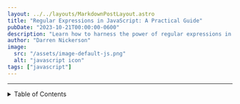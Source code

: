 ```yaml
---
layout: ../../layouts/MarkdownPostLayout.astro
title: "Regular Expressions in JavaScript: A Practical Guide"
pubDate: "2023-10-21T00:00:00-0600"
description: "Learn how to harness the power of regular expressions in JavaScript with this practical guide. From basic patterns to advanced techniques, optimize your coding skills and level up your web development projects."
author: "Darren Nickerson"
image:
  src: "/assets/image-default-js.png"
  alt: "javascript icon"
tags: ["javascript"]
---
```


---

<details>
  <summary>Table of Contents</summary>

1. [Introduction](#introduction)
2. [Understanding Regular Expressions](#understanding-regular-expressions)
   1. [What Are Regular Expressions?](#what-are-regular-expressions)
   2. [Why Use Regular Expressions?](#why-use-regular-expressions)
3. [Basic Regular Expression Patterns](#basic-regular-expression-patterns)
   1. [Literal Matches](#literal-matches)
   2. [Character Classes](#character-classes)
   3. [Quantifiers](#quantifiers)
4. [Intermediate Regular Expression Techniques](#intermediate-regular-expression-techniques)
   1. [Anchors](#anchors)
   2. [Groups and Alternation](#groups-and-alternation)
   3. [Escape Characters](#escape-characters)
5. [Advanced Regular Expression Strategies](#advanced-regular-expression-strategies)
   1. [Lookaheads and Lookbehinds](#lookaheads-and-lookbehinds)
   2. [Backreferences](#backreferences)
   3. [Modifiers](#modifiers)
6. [Working with Regular Expressions in JavaScript](#working-with-regular-expressions-in-javascript)
   1. [Creating Regular Expressions](#creating-regular-expressions)
   2. [Testing for Matches](#testing-for-matches)
   3. [Extracting Matches](#extracting-matches)
7. [Practical Examples](#practical-examples)
   1. [Validating Email Addresses](#validating-email-addresses)
   2. [Parsing Dates](#parsing-dates)
   3. [Replacing Text](#replacing-text)
8. [Conclusion](#conclusion)

## Introduction

Welcome to our comprehensive guide on mastering regular expressions in JavaScript! If you're a web developer looking to wield the power of pattern matching and manipulation, you've come to the right place. Regular expressions, often abbreviated as regex, are a versatile tool that can significantly enhance your coding capabilities. In this guide, we'll take you on a journey from the basics of regular expressions to advanced techniques, all while keeping things practical and easy to understand.

Regular expressions might seem intimidating at first, but fear not! We'll break down the concepts into bite-sized pieces and provide real-world examples to solidify your understanding. Whether you're parsing strings, validating inputs, or replacing text, regex will become your trusted ally in no time.

Let's dive in!

## Understanding Regular Expressions

### What Are Regular Expressions?

At its core, a regular expression is a sequence of characters that forms a search pattern. It allows you to match and manipulate strings based on specific patterns, characters, and rules. Think of it as a powerful find-and-replace mechanism on steroids!

### Why Use Regular Expressions?

Regular expressions are incredibly useful in various scenarios:

- **Pattern Matching:** You can use regex to find patterns within strings, such as email addresses, phone numbers, or URLs.
- **Validation:** Regex enables you to validate user inputs, ensuring they adhere to specific formats or rules.
- **Text Manipulation:** You can replace, extract, or modify parts of strings using regular expressions.
- **Parsing:** Regex helps parse structured data, such as dates or CSV files.

Now that you understand the basics, let's explore some essential regex patterns.

## Basic Regular Expression Patterns

### Literal Matches

The simplest form of a regular expression is a literal match. It allows you to find exact matches of specific characters or strings within a larger text.

For example, the regex `/hello/` will match the word "hello" in the following text: "Hello, world! Welcome to the hello."

### Character Classes

Character classes allow you to match any one character from a set of characters. For instance, `[aeiou]` matches any vowel.

- `/[aeiou]/` will match any vowel in the text.
- `/[0-9]/` will match any digit.

### Quantifiers

Quantifiers determine how many times a character or a group of characters can appear in the input text.

- `/a+/` will match one or more consecutive "a" characters.
- `/[0-9]{2,4}/` will match a sequence of 2 to 4 digits.

## Intermediate Regular Expression Techniques

### Anchors

Anchors are used to match patterns at specific positions within the text.

- `^` matches the start of a string.
- `$` matches the end of a string.

For instance, `/^Hello/` will match "Hello" only if it appears at the start of the text.

### Groups and Alternation

Groups allow you to treat multiple characters as a single unit.

- `(abc)` matches the sequence "abc".
- `a|b` matches either "a" or "b".

### Escape Characters

Some characters are reserved in regex and need to be escaped with a backslash (`\`) to be treated literally.

- `.` matches any character except a newline.
- `\.` matches a literal dot.

## Advanced Regular Expression Strategies

### Lookaheads and Lookbehinds

Lookaheads and lookbehinds are advanced techniques for matching patterns only if they are followed or preceded by certain patterns.

- `x(?=y)` matches "x" only if followed by "y".
- `(?<=y)x` matches "x" only if preceded by "y".

### Backreferences

Backreferences allow you to match the same text that was matched by a previous capturing group.

- `(a)\1` matches "aa".

### Modifiers

Modifiers provide additional options for your regular expressions.

- `/i` performs case-insensitive matching.
- `/g` performs global matching (finds all matches).

## Working with Regular Expressions in JavaScript

### Creating Regular Expressions

In JavaScript, you can create regular expressions using the `RegExp` constructor or by using regex literals.

```javascript
// Using regex literal
const pattern = /hello/;

// Using RegExp constructor
const pattern = new RegExp("hello");
```

### Testing for Matches

JavaScript offers the `test()` method to check if a string matches a regex pattern.

```javascript
const pattern = /world/;
const text = "Hello, world!";
const isMatch = pattern.test(text); // true
```

### Extracting Matches

The `match()` method in JavaScript extracts matched substrings.

```javascript
const pattern = /\d+/; // Matches one or more digits
const text = "Age: 30";
const matches = text.match(pattern); // ["30"]
```

## Practical Examples

### Validating Email Addresses

```javascript
const emailPattern = /^[a-zA-Z0-9._-]+@[a-zA-Z0-9.-]+\.[a-zA-Z]{2,4}$/;
const email = "user@example.com";
const isValid = emailPattern.test(email); // true
```

### Parsing Dates

```javascript
const datePattern = /(\d{2})-(\d{2})-(\d{4})/;
const

 dateStr = "31-08-2023";
const [, day, month, year] = dateStr.match(datePattern);
const formattedDate = `${year}-${month}-${day}`; // "2023-08-31"
```

### Replacing Text

```javascript
const namePattern = /John/g;
const text = "John is a common name. Many people are named John.";
const replacedText = text.replace(namePattern, "Alex");
```

## Conclusion

Congratulations! You've reached the end of our practical guide to regular expressions in JavaScript. By now, you should feel confident in your ability to create and use regular expressions to solve a variety of challenges in web development. From basic pattern matching to advanced strategies, you've unlocked a powerful tool that can significantly enhance your coding efficiency.

Regular expressions might take some time to master, but with consistent practice and application, you'll become a regex pro in no time. Remember, the key to success is practice and experimentation. Don't hesitate to experiment with different patterns and techniques to see how they behave.

---
> I hope this guide is helpful to you. If you have any more questions or if there's anything else I can assist you with, please let me know!
